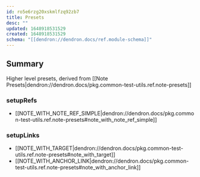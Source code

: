 ```yaml
---
id: ro5e6rzg20xskmlfzq92zb7
title: Presets
desc: ""
updated: 1648918531529
created: 1648918531529
schema: "[[dendron://dendron.docs/ref.module-schema]]"
---
```


## Summary

Higher level presets, derived from [[Note Presets|dendron://dendron.docs/pkg.common-test-utils.ref.note-presets]]

### setupRefs

- [[NOTE_WITH_NOTE_REF_SIMPLE|dendron://dendron.docs/pkg.common-test-utils.ref.note-presets#note_with_note_ref_simple]]

### setupLinks

- [[NOTE_WITH_TARGET|dendron://dendron.docs/pkg.common-test-utils.ref.note-presets#note_with_target]]
- [[NOTE_WITH_ANCHOR_LINK|dendron://dendron.docs/pkg.common-test-utils.ref.note-presets#note_with_anchor_link]]
